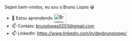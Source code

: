 Sejam bem-vindos, eu sou o Bruno Lopes :grinning:

- 🌱 Estou aprendendo <img align="center" alt="Bruno-Swift" height="30" width="40" src="https://img.shields.io/badge/Swift-FA7343?style=for-the-badge&logo=swift&logoColor=white">
- 📫 Contato: brunolopes0203@gmail.com
- 📫 LinkedIn: https://www.linkedin.com/in/devbrunolopes/



